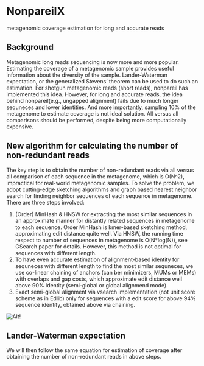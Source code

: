 
# NonpareilX
metagenomic coverage estimation for long and accurate reads

## Background
Metagenomic long reads sequencing is now more and more popular. Estimating the coverage of a metagenomic sample provides useful information about the diversity of the sample. Lander-Waterman expectation, or the generalized Stevens’ theorem can be used to do such an estimation. For shotgun metagenomic reads (short reads), nonpareil has implemented this idea. However, for long and accurate reads, the idea behind nonpareil(e.g., ungapped alignment) fails due to much longer sequneces and lower identities. And more importantly, sampling 10% of the metagenome to estimate coverage is not ideal solution. All versus all comparisons should be performed, despite being more computationally expensive.

## New algorithm for calculating the number of non-redundant reads
The key step is to obtain the number of non-redundant reads via all versus all comparison of each sequence in the metagenome, which is O(N^2), impractical for real-world metagenomic samples. To solve the problem, we adopt cutting-edge sketching algorithms and graph based nearest neighbor search for finding neighbor sequences of each sequence in metagenome. There are three steps involved:
1. (Order) MinHash & HNSW for extracting the most similar sequences in an approximate manner for distantly related sequences in metagenome to each sequence. Order MinHash is kmer-based sketching method, approximating edit distance quite well. Via HNSW, the running time respect to number of sequences in metagenome is O(N*log(N)), see GSearch paper for details. However, this method is not optimal for sequences with different length.
2. To have even accurate estimation of alignment-based identity for sequneces with different length to find the most similar sequneces, we use co-linear chaining of anchors (can ber minimizers, MUMs or MEMs) with overlaps and gap costs, which approximate edit distance well above 90% identity (semi-global or global alignmend mode).
3. Exact semi-global alignment via vsearch implementation (not unit score scheme as in Edlib) only for sequences with a edit score for above 94% sequence identity, obtained above via chaining.

![Alt!](https://github.com/jianshu93/NonpareilX/blob/master/orderminhash.jpg?raw=true)

## Lander-Waterman expectation
We will then follow the same equation for estimation of coverage after obtaining the number of non-redundant reads in above steps.